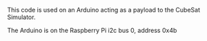 This code is used on an Arduino acting as a payload to the CubeSat Simulator.

The Arduino is on the Raspberry Pi i2c bus 0, address 0x4b


